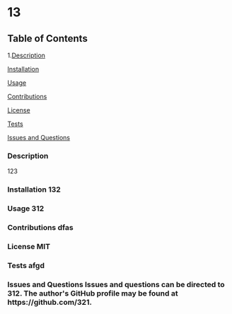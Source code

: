 # 13

## Table of Contents

1.<a href="#description">Description</a>

<a href="#installation">Installation</a>

<a href="#usage">Usage</a>

<a href="#contributions">Contributions</a>

<a href="#license">License</a>

<a href="#test">Tests</a>

<a href="#questions">Issues and Questions</a>

<h3 id='description'>Description</h3>
123

<h3 id='installation'>Installation
132

<h3 id='usage'>Usage
312

<h3 id='contributions'>Contributions
dfas

<h3 id='license'>License
MIT

<h3 id='test'>Tests
afgd

<h3 id='questions'>Issues and Questions
Issues and questions can be directed to 312. The author's GitHub profile may be found at https://github.com/321.